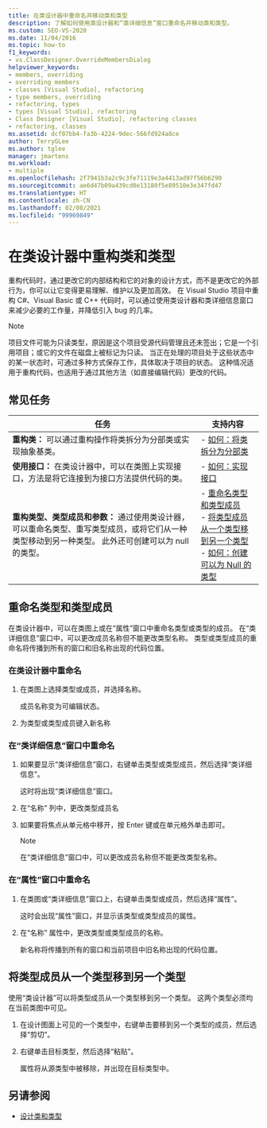 ```yaml
---
title: 在类设计器中重命名并移动类和类型
description: 了解如何使用类设计器和“类详细信息”窗口重命名并移动类和类型。
ms.custom: SEO-VS-2020
ms.date: 11/04/2016
ms.topic: how-to
f1_keywords:
- vs.ClassDesigner.OverrideMembersDialog
helpviewer_keywords:
- members, overriding
- overriding members
- classes [Visual Studio], refactoring
- type members, overriding
- refactoring, types
- types [Visual Studio], refactoring
- Class Designer [Visual Studio], refactoring classes
- refactoring, classes
ms.assetid: dcf07bb4-fa3b-4224-9dec-566fd924a8ce
author: TerryGLee
ms.author: tglee
manager: jmartens
ms.workload:
- multiple
ms.openlocfilehash: 2f7941b3a2c9c3fe71119e3a4413ad97f56b6290
ms.sourcegitcommit: ae6d47b09a439cd0e13180f5e89510e3e347fd47
ms.translationtype: HT
ms.contentlocale: zh-CN
ms.lasthandoff: 02/08/2021
ms.locfileid: "99969849"
---
```

# <a name="refactor-classes-and-types-in-class-designer"></a>在类设计器中重构类和类型

重构代码时，通过更改它的内部结构和它的对象的设计方式，而不是更改它的外部行为，你可以让它变得更易理解、维护以及更加高效。 在 Visual Studio 项目中重构 C#、Visual Basic 或 C++ 代码时，可以通过使用类设计器和类详细信息窗口来减少必要的工作量，并降低引入 bug 的几率。

> [!NOTE]
> 项目文件可能为只读类型，原因是这个项目受源代码管理且还未签出；它是一个引用项目；或它的文件在磁盘上被标记为只读。 当正在处理的项目处于这些状态中的某一状态时，可通过多种方式保存工作，具体取决于项目的状态。 这种情况适用于重构代码，也适用于通过其他方法（如直接编辑代码）更改的代码。

## <a name="common-tasks"></a>常见任务

|任务|支持内容|
|----------| - |
|**重构类：** 可以通过重构操作将类拆分为分部类或实现抽象基类。|-   [如何：将类拆分为分部类](how-to-split-a-class-into-partial-classes.md)|
|**使用接口：** 在类设计器中，可以在类图上实现接口，方法是将它连接到为接口方法提供代码的类。|-   [如何：实现接口](how-to-implement-an-interface.md)|
|**重构类型、类型成员和参数：** 通过使用类设计器，可以重命名类型、重写类型成员，或将它们从一种类型移动到另一种类型。 此外还可创建可以为 null 的类型。|-   [重命名类型和类型成员](#rename-types-and-type-members)<br />-   [将类型成员从一个类型移到另一个类型](#move-type-members-from-one-type-to-another)<br />-   [如何：创建可以为 Null 的类型](how-to-create-a-nullable-type.md)|

## <a name="rename-types-and-type-members"></a>重命名类型和类型成员

在类设计器中，可以在类图上或在“属性”窗口中重命名类型或类型的成员。 在“类详细信息”窗口中，可以更改成员名称但不能更改类型名称。 类型或类型成员的重命名将传播到所有的窗口和旧名称出现的代码位置。

### <a name="rename-in-the-class-designer"></a>在类设计器中重命名

1. 在类图上选择类型或成员，并选择名称。

     成员名称变为可编辑状态。

2. 为类型或类型成员键入新名称

### <a name="rename-in-the-class-details-window"></a>在“类详细信息”窗口中重命名

1. 如果要显示“类详细信息”窗口，右键单击类型或类型成员，然后选择“类详细信息”。

     这时将出现“类详细信息”窗口。

2. 在“名称”  列中，更改类型成员名

3. 如果要将焦点从单元格中移开，按 Enter 键或在单元格外单击即可。

    > [!NOTE]
    > 在“类详细信息”窗口中，可以更改成员名称但不能更改类型名称。

### <a name="rename-in-the-properties-window"></a>在“属性”窗口中重命名

1. 在类图或“类详细信息”窗口上，右键单击类型或成员，然后选择“属性”。

     这时会出现“属性”窗口，并显示该类型或类型成员的属性。

2. 在“名称”  属性中，更改类型或类型成员的名称。

     新名称将传播到所有的窗口和当前项目中旧名称出现的代码位置。

## <a name="move-type-members-from-one-type-to-another"></a>将类型成员从一个类型移到另一个类型

使用“类设计器”可以将类型成员从一个类型移到另一个类型。 这两个类型必须均在当前类图中可见。

1. 在设计图面上可见的一个类型中，右键单击要移到另一个类型的成员，然后选择“剪切”。

2. 右键单击目标类型，然后选择“粘贴”。

     属性将从源类型中被移除，并出现在目标类型中。

## <a name="see-also"></a>另请参阅

- [设计类和类型](designing-and-viewing-classes-and-types.md)
